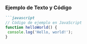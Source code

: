 
### Ejemplo de Texto y Código

```markdown
```javascript
// Código de ejemplo en JavaScript
function helloWorld() {
 console.log('Hello, world!');
}
